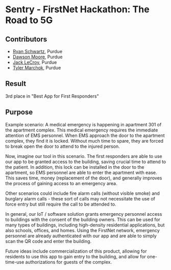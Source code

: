 # Sentry - FirstNet Hackathon: The Road to 5G
## Contributors
* [Ryan Schwartz](https://github.com/RyanSchw), Purdue
* [Dawson Moore](https://github.com/DMoore12), Purdue
* [Jack LeCroy](https://github.com/jacklecroy), Purdue
* [Tyler Marchok](https://github.com/tylermarchok), Purdue

## Result
3rd place in "Best App for First Responders"

## Purpose
Example scenario:
A medical emergency is happening in apartment 301 of the apartment complex. This medical emergency requires the immediate attention of EMS personnel. When EMS approach the door to the apartment complex, they find it is locked. Without much time to spare, they are forced to break open the door to attend to the injured person.

Now, imagine our tool in this scenario. The first responders are able to use our app to be granted access to the building, saving crucial time to attend to the patient. In addition, this lock can be installed in the door to the apartment, so EMS personnel are able to enter the apartment with ease. This saves time, money (replacement of the door), and generally improves the process of gaining access to an emergency area.

Other scenarios could include fire alarm calls (without visible smoke) and burglary alarm calls - these sort of calls may not necessitate the use of force entry but still require the call to be attended to.

In general, our IoT / software solution grants emergency personnel access to buildings with the consent of the building owners. This can be used for many types of buildings, including high-density residential applications, but also schools, offices, and homes. Using the FirstNet network, emergency personnel are already authenticated with our app and are able to simply scan the QR code and enter the building.

Future ideas include commercialization of this product, allowing for residents to use this app to gain entry to the building, and allow for one-time-use authorizations for guests of the complex.

